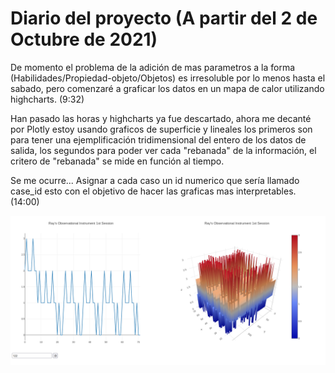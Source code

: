# Diario del proyecto (A partir del 2 de Octubre de 2021)

De momento el problema de la adición de mas parametros a la forma (Habilidades/Propiedad-objeto/Objetos) es irresoluble 
por lo menos hasta el sabado, pero comenzaré a graficar los datos en un mapa de calor utilizando highcharts. (9:32)

Han pasado las horas y highcharts ya fue descartado, ahora me decanté por Plotly estoy usando graficos de superficie y lineales
los primeros son para tener una ejemplificación tridimensional del entero de los datos de salida, los segundos para poder ver cada "rebanada" de la información, el critero de "rebanada" se mide en función al tiempo.

Se me ocurre... Asignar a cada caso un id numerico que sería llamado case_id esto  con el objetivo de hacer las graficas mas interpretables. (14:00)

![Image text](images/charts.png)